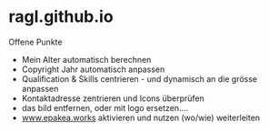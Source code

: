 ragl.github.io
==============

Offene Punkte

- Mein Alter automatisch berechnen
- Copyright Jahr automatisch anpassen
- Qualification & Skills centrieren - und dynamisch an die grösse anpassen
- Kontaktadresse zentrieren und Icons überprüfen
- das bild entfernen, oder mit logo ersetzen....
- www.epakea.works aktivieren und nutzen (wo/wie) weiterleiten
